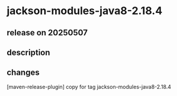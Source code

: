 # jackson-modules-java8-2.18.4

## release on 20250507

## description

## changes

[maven-release-plugin] copy for tag jackson-modules-java8-2.18.4

